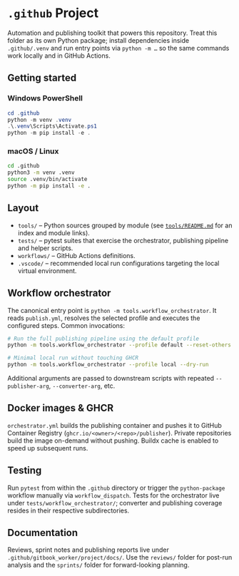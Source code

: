 # `.github` Project

Automation and publishing toolkit that powers this repository.  Treat this
folder as its own Python package; install dependencies inside `.github/.venv`
and run entry points via `python -m …` so the same commands work locally and in
GitHub Actions.

## Getting started

### Windows PowerShell

```powershell
cd .github
python -m venv .venv
.\.venv\Scripts\Activate.ps1
python -m pip install -e .
```

### macOS / Linux

```bash
cd .github
python3 -m venv .venv
source .venv/bin/activate
python -m pip install -e .
```

## Layout

* `tools/` – Python sources grouped by module (see
  [`tools/README.md`](tools/README.md) for an index and module links).
* `tests/` – pytest suites that exercise the orchestrator, publishing pipeline
  and helper scripts.
* `workflows/` – GitHub Actions definitions.
* `.vscode/` – recommended local run configurations targeting the local virtual
  environment.

## Workflow orchestrator

The canonical entry point is `python -m tools.workflow_orchestrator`.  It reads
`publish.yml`, resolves the selected profile and executes the configured steps.
Common invocations:

```bash
# Run the full publishing pipeline using the default profile
python -m tools.workflow_orchestrator --profile default --reset-others

# Minimal local run without touching GHCR
python -m tools.workflow_orchestrator --profile local --dry-run
```

Additional arguments are passed to downstream scripts with repeated
`--publisher-arg`, `--converter-arg`, etc.

## Docker images & GHCR

`orchestrator.yml` builds the publishing container and pushes it to GitHub
Container Registry (`ghcr.io/<owner>/<repo>/publisher`).  Private repositories
build the image on-demand without pushing.  Buildx cache is enabled to speed up
subsequent runs.

## Testing

Run `pytest` from within the `.github` directory or trigger the
`python-package` workflow manually via `workflow_dispatch`.  Tests for the
orchestrator live under `tests/workflow_orchestrator/`; converter and publishing
coverage resides in their respective subdirectories.

## Documentation

Reviews, sprint notes and publishing reports live under
`.github/gitbook_worker/project/docs/`.  Use the `reviews/` folder for post-run
analysis and the `sprints/` folder for forward-looking planning.
